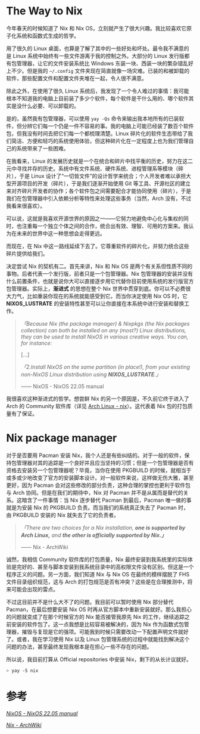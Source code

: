 # The Way to Nix

今年春天的时候知道了 Nix 和 Nix OS，立刻就产生了很大兴趣。我比较喜欢它原子化系统和函数式生成的哲学。

用了很久的 Linux 桌面，也算是了解了其中的一些好处和坏处。最令我不满意的是 Linux 系统中始终有一些文件游离于我的控制之外。大部分的 Linux 发行版都有包管理器，让它的文件安装系统比 Windows 东装一块、西装一块的繁杂错乱好上不少。但是我的 `~/.config` 文件夹现在简直就像一场灾难。已装的和被卸载的软件，那些配置文件和配置文件夹堆在一起，令人很不满意。

除此之外，在使用了很久 Linux 系统后，我发现了一个令人难过的事情：我可能根本不知道我的电脑上目前装了多少个软件，每个软件是干什么用的、哪个软件其实是没什么必要、可以卸载的。

是的，虽然我有包管理器，可以使用 `yay -Qs` 命令来输出我本地所有的已装软件，但分辨它们每一个仍是一件不容易的事。我的电脑上可能已经装了数百个软件包，但我没有时间去把它们每一个都梳理清楚。Linux 碎片化的软件生态带给了我们简洁、方便和轻巧的系统使用体验，但这种碎片化在一定程度上也为我们管理自己的系统带来了一些困难。

在我看来，Linux 的发展历史就是一个在统合和碎片中找平衡的历史，努力在这二元中寻找并存的历史。系统中有文件系统、硬件系统、进程管理系等模块（碎片），于是 Linux 设计了“一切皆文件”的设计哲学来统合；个人开发者难以承担大型开源项目的开发（碎片），于是我们逐渐开始使用 Git 等工具、开源社区的建立来对齐碎片开发者的协作；各个软件包之间需要配合才能协同使用（碎片），于是我们在包管理器中引入依赖分析等特性来处理这些事务（当然，Arch 没有，不过我看来很喜欢）。

可以说，这就是我喜欢开源世界的原因之一——它努力地避免中心化与集权的同时，也注重每一个独立个体之间的合作，统合出有效、理智、可用的方案来。我认为在未来的世界中这一种思想会走得更远。

而现在，在 Nix 中这一路线延续下去了。它尊重软件的碎片化，并努力统合这些碎片提供给我们。

决定尝试 Nix 的契机有二。首先来讲，Nix 和 Nix OS 是两个有关系但性质不同的事物。后者代表一个发行版，前者只是一个包管理器。Nix 包管理器的安装并没有什么前置条件，也就是说你大可以直接逐步用它代替你目前使用系统的发行版官方包管理器。实际上，**渐进式** 的思想在整个 Nix 世界中贯穿到底。你可以不必费很大力气，比如重装你现在的系统就能感受到它。而当你决定使用 Nix OS 时，它 **NIXOS_LUSTRATE** 的安装特性甚至可以让你直接在本系统中进行安装和替换工作。

> *「Because Nix (the package manager) & Nixpkgs (the Nix packages collection) can both be installed on any (most?) Linux distributions, they can be used to install NixOS in various creative ways. You can, for instance:*
> 
> [...]
> 
> *「2.Install NixOS on the same partition (in place!), from your existing non-NixOS Linux distribution using **NIXOS_LUSTRATE**.」*
> 
> —— NixOS - NixOS 22.05 manual

我很喜欢这种渐进式的哲学。想尝鲜 Nix 的另一个原因是，不久前它终于进入了 Arch 的 Community 软件库（详见 [Arch Linux - nix](https://archlinux.org/packages/community/x86_64/nix/)）。这代表着 Nix 包的打包质量有了保证。

# Nix package manager

对于是否要用 Pacman 安装 Nix，我个人还是有些纠结的。对于一般的软件，保持包管理器对其的追踪是一个良好并且应当坚持的习惯；但是一个包管理器是否有资格去安装另一个包管理器呢？毕竟，当你在使用 PKGBUILD 的时候，就相当于或多或少地改变了官方的安装脚本设计。对一般软件来说，这样做无伤大雅，甚至更好，因为 Pacman 会对这些修改的部分负责，这种合理的掌控也更利于软件包与 Arch 协同。但是在我们的期待中，Nix 对 Pacman 并不是从属而是替代的关系。这暗含了一件事情：当 Nix 逐步替代 Pacman 到最后，Pacman 唯一做的事就是为安装 Nix 的 PKGBUILD 负责。而当我们的系统真正失去了 Pacman 时，由 PKGBUILD 安装的 Nix 就失去了它的负责者。

> *「There are two choices for a Nix installation, **one is supported by Arch Linux,** and **the other is officially supported by Nix.」***
> 
> —— Nix - ArchWiki

诚然，我相信 Community 软件库的打包质量，Nix 最终安装到我系统里的实际体验是完好的、甚至与脚本安装到我系统目录中的高权限文件没有区别。但这是一个程序正义的问题。另一方面，我们知道 Nix 与 Nix OS 在最终的模样摆脱了 FHS 文件目录组织规范，这与 Arch 的打包规范是否有冲突？这些是在合理推测中，将来可能会出现的雷点。

不过这目前并不是什么大不了的问题。我目前可以暂时使用 Nix 部分替代 Pacman，在最后想要安装 Nix OS 时再从官方脚本中重新安装就好。那么我担心的问题就变成了在那个时候官方的 Nix 能否接管我原先 Nix 的工作，继续追踪之前安装的软件包了。这一点我想是比较容易被解决的，因为 Nix 作为函数式包管理器，摧毁与复现是它的强项。可能我到时候只需要改动一下配置声明文件就好了。或者，我在学习使用 Nix 以及 Linux 包管理系统的过程中就能找到解决这个问题的办法，甚至最终发现我根本是在担心一些不存在的问题。

所以说，我目前打算从 Official repositories 中安装 Nix，剩下的从长计议就好。

```bash
> yay -S nix
```

# 参考

[*NixOS - NixOS 22.05 manual*](https://nixos.org/manual/nixos/stable/)

[*Nix - ArchWiki*](https://wiki.archlinux.org/title/Nix)
